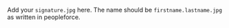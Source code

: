 Add your `signature.jpg` here. The name should be `firstname.lastname.jpg` as written in peopleforce.

